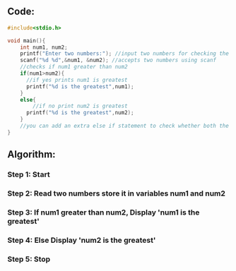 ## Code:
```c
#include<stdio.h>

void main(){
    int num1, num2;
    printf("Enter two numbers:"); //input two numbers for checking the greatest
    scanf("%d %d",&num1, &num2); //accepts two numbers using scanf
    //checks if num1 greater than num2
    if(num1>num2){
      //if yes prints num1 is greatest
      printf("%d is the greatest",num1);
    }
    else{
        //if no print num2 is greatest
      printf("%d is the greatest",num2);
    }
    //you can add an extra else if statement to check whether both the numbers are same
}
```
## Algorithm:

### Step 1: Start

### Step 2: Read two numbers store it in variables num1 and num2

### Step 3: If num1 greater than num2, Display 'num1 is the greatest'

### Step 4: Else Display 'num2 is the greatest'

### Step 5: Stop